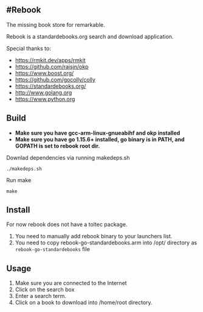 #Rebook
--------------------

The missing book store for remarkable. 

Rebook is a standardebooks.org search and download application. 

Special thanks to:
* https://rmkit.dev/apps/rmkit 
* https://github.com/raisjn/okp
* https://www.boost.org/
* https://github.com/gocolly/colly 
* https://standardebooks.org/
* http://www.golang.org
* https://www.python.org


## Build

* **Make sure you have gcc-arm-linux-gnueabihf and okp installed**
* **Make sure you have go 1.15.6+ installed, go binary is in PATH, and GOPATH is set to rebook root dir.**

Downlad dependencies via running makedeps.sh
```
./makedeps.sh
```

Run make
```
make
```

## Install

For now rebook does not have a toltec package. 
1. You need to manually add rebook binary to your launchers list.
2. You need to copy rebook-go-standardebooks.arm into /opt/ directory as `rebook-go-standardebooks` file

## Usage

1. Make sure you are connected to the Internet 
2. Click on the search box
3. Enter a search term.
4. Click on a book to download into /home/root directory.
